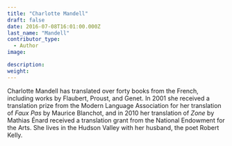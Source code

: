 ```yaml
---
title: "Charlotte Mandell"
draft: false
date: 2016-07-08T16:01:00.000Z
last_name: "Mandell"
contributor_type:
  - Author
image:

description:
weight:
---
```


Charlotte Mandell has translated over forty books from the French, including works by Flaubert, Proust, and Genet. In 2001 she received a translation prize from the Modern Language Association for her translation of _Faux Pas_ by Maurice Blanchot, and in 2010 her translation of _Zone_ by Mathias Énard received a translation grant from the National Endowment for the Arts. She lives in the Hudson Valley with her husband, the poet Robert Kelly.

